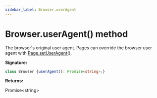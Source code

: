 ```yaml
---
sidebar_label: Browser.userAgent
---
```

# Browser.userAgent() method

The browser's original user agent. Pages can override the browser user agent with [Page.setUserAgent()](./puppeteer.page.setuseragent.md).

**Signature:**

```typescript
class Browser {userAgent(): Promise<string>;}
```
**Returns:**

Promise&lt;string&gt;


